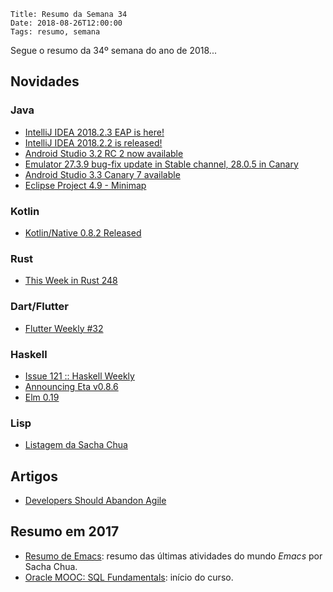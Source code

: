     Title: Resumo da Semana 34
    Date: 2018-08-26T12:00:00
    Tags: resumo, semana

Segue o resumo da 34º semana do ano de 2018...

<!-- more -->

## Novidades

### Java

* [IntelliJ IDEA 2018.2.3 EAP is here!](https://blog.jetbrains.com/idea/2018/08/intellij-idea-2018-2-3-eap-is-here "Post sobre IntelliJ IDEA 2018.2.3 EAP is here!")
* [IntelliJ IDEA 2018.2.2 is released!](https://blog.jetbrains.com/idea/2018/08/intellij-idea-2018-2-2-is-released "Post sobre IntelliJ IDEA 2018.2.2 is released!")
* [Android Studio 3.2 RC 2 now available](https://androidstudio.googleblog.com/2018/08/android-studio-32-rc-2-now-available.html "Post sobre Android Studio 3.2 RC 2 now available")
* [Emulator 27.3.9 bug-fix update in Stable channel, 28.0.5 in Canary](https://androidstudio.googleblog.com/2018/08/emulator-2739-bug-fix-update-in-stable.html "Post sobre Emulator 27.3.9 bug-fix update in Stable channel, 28.0.5 in Canary")
* [Android Studio 3.3 Canary 7 available](https://androidstudio.googleblog.com/2018/08/android-studio-33-canary-7-available.html "Post sobre Android Studio 3.3 Canary 7 available")
* [Eclipse Project 4.9 - Minimap](https://www.eclipse.org/eclipse/news/4.9/platform.php "Post sobre Eclipse Project 4.9 - Minimap")

### Kotlin

* [Kotlin/Native 0.8.2 Released](https://blog.jetbrains.com/kotlin/2018/08/kotlin-native-0-8-2 "Post sobre Kotlin/Native 0.8.2 Released")

### Rust

* [This Week in Rust 248](https://this-week-in-rust.org/blog/2018/08/21/this-week-in-rust-248 "Post sobre This Week in Rust 248")

### Dart/Flutter

* [Flutter Weekly #32](https://us17.campaign-archive.com/?u=c8d8d18b6e2c6316ddc1d48a0&id=46a6e3fe3e "Post sobre Flutter Weekly #32")

### Haskell

* [Issue 121 :: Haskell Weekly](https://haskellweekly.news/issues/121.html "Post sobre Issue 121 :: Haskell Weekly")
* [Announcing Eta v0.8.6](https://blog.eta-lang.org/https-blog-eta-lang-org-announcing-eta-v0-8-6-e8b63c92c6ca "Post sobre Announcing Eta v0.8.6")
* [Elm 0.19](https://elm-lang.org/blog/small-assets-without-the-headache "Post sobre Elm 0.19")

### Lisp

* [Listagem da Sacha Chua](http://sachachua.com/blog/category/emacs-news "Post sobre Listagem da Sacha Chua")

## Artigos

* [Developers Should Abandon Agile](https://ronjeffries.com/articles/018-01ff/abandon-1 "Artigo sobre Developers Should Abandon Agile")

## Resumo em 2017

* [Resumo de Emacs](http://sachachua.com/blog/category/emacs-news "Resumo do Emacs"): resumo das últimas atividades do mundo _Emacs_ por Sacha Chua.
* [Oracle MOOC: SQL Fundamentals](https://apexapps.oracle.com/pls/apex/f?p=44785:149:7828508460154:::149:P149_EVENT_ID,P149_PREV_PAGE:5472,147 "Página de matrícula do curso"): início do curso.
